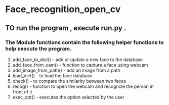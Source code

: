 # Face_recognition_open_cv

## TO run the program , execute run.py . 
### The Module functions contain the following helper functions to help execute the program.
1) add_face_to_dict() - add or update a new face to the database
2) add_face_from_cam() - function to capture a face using webcam
3) add_image_from_path() - add an image from a path
4) load_dict() - to load the face database
5) check() - to compare the similarity between two faces 
6) recog() - function to open the webcam and recognize the person in front of it 
7) exec_opt() - executes the option selected by the user 
